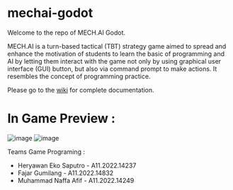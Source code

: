 # mechai-godot

Welcome to the repo of MECH.AI Godot. 

MECH.AI is a turn-based tactical (TBT) strategy game aimed to spread and enhance the motivation of students to learn the basic of programming and AI by letting them interact with the game not only by using graphical user interface (GUI) button, but also via command prompt to make actions. It resembles the concept of programming practice. 

Please go to the [wiki](https://github.com/gaclab/mechai-godot/wiki) for complete documentation.

# In Game Preview :
![image](https://github.com/gaclab/mechai-godot/assets/163842353/171ea41e-bd73-4e17-a315-fb3e95e423cc)
![image](https://github.com/gaclab/mechai-godot/assets/163842353/b0e64d13-3df5-4c33-a8e5-ec71f14228f1)



Teams Game Programing :
- Heryawan Eko Saputro - A11.2022.14237
- Fajar Gumilang - A11.2022.14832
- Muhammad Naffa Afif - A11.2022.14249
